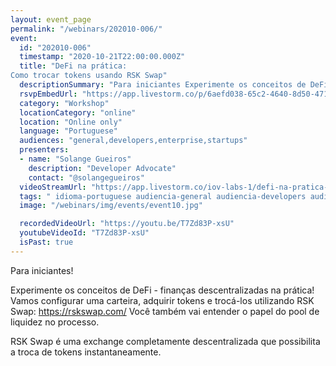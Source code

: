 ```yaml
---
layout: event_page
permalink: "/webinars/202010-006/"
event:
  id: "202010-006"
  timestamp: "2020-10-21T22:00:00.000Z"
  title: "DeFi na prática:
Como trocar tokens usando RSK Swap"
  descriptionSummary: "Para iniciantes Experimente os conceitos de DeFi - finan as descentralizadas na pr tica Vamos configurar uma carteira, adquirir tokens e tr…"
  rsvpEmbedUrl: "https://app.livestorm.co/p/6aefd038-65c2-4640-8d50-471b37d0cb24/form"
  category: "Workshop"
  locationCategory: "online"
  location: "Online only"
  language: "Portuguese"
  audiences: "general,developers,enterprise,startups"
  presenters:
  - name: "Solange Gueiros"
    description: "Developer Advocate"
    contact: "@solangegueiros"
  videoStreamUrl: "https://app.livestorm.co/iov-labs-1/defi-na-pratica-como-trocar-tokens-usando-rskswap"
  tags: " idioma-portuguese audiencia-general audiencia-developers audiencia-enterprise audiencia-startups recent"
  image: "/webinars/img/events/event10.jpg"

  recordedVideoUrl: "https://youtu.be/T7Zd83P-xsU"
  youtubeVideoId: "T7Zd83P-xsU"
  isPast: true
---
```



Para iniciantes!

Experimente os conceitos de DeFi - finanças descentralizadas na prática! 
Vamos configurar uma carteira, adquirir tokens e trocá-los utilizando RSK Swap: https://rskswap.com/
Você também vai entender o papel do pool de liquidez no processo.

RSK Swap é uma exchange completamente descentralizada que possibilita a troca de tokens instantaneamente.

